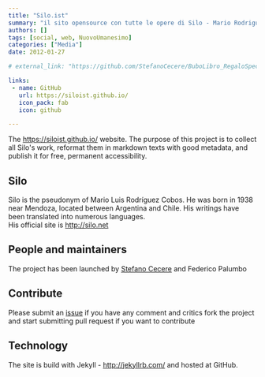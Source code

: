 ```yaml
---
title: "Silo.ist"
summary: "il sito opensource con tutte le opere di Silo - Mario Rodriguez Cobos"
authors: []
tags: [social, web, NuovoUmanesimo]
categories: ["Media"]
date: 2012-01-27

# external_link: "https://github.com/StefanoCecere/BuboLibro_RegaloSpeciale"

links:
 - name: GitHub
   url: https://siloist.github.io/
   icon_pack: fab
   icon: github

---
```


The https://siloist.github.io/ website.
The purpose of this project is to collect all Silo's work, reformat them in markdown texts with good metadata, and publish it for free, permanent accessibility.

## Silo
Silo is the pseudonym of Mario Luis Rodríguez Cobos. He was born in 1938 near Mendoza, located between Argentina and Chile. His writings have been translated into numerous languages.  
His official site is <http://silo.net>

## People and maintainers
The project has been launched by [Stefano Cecere](https://github.com/StefanoCecere) and Federico Palumbo

## Contribute
Please submit an [issue](https://github.com/siloist/siloist.github.io/issues) if you have any comment and critics
fork the project and start submitting pull request if you want to contribute

## Technology
The site is build with Jekyll - http://jekyllrb.com/
and hosted at GitHub.
